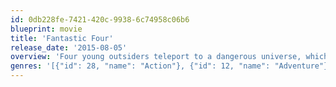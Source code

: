 ```yaml
---
id: 0db228fe-7421-420c-9938-6c74958c06b6
blueprint: movie
title: 'Fantastic Four'
release_date: '2015-08-05'
overview: 'Four young outsiders teleport to a dangerous universe, which alters their physical form in shocking ways. Their lives irrevocably upended, the team must learn to harness their daunting new abilities and work together to save Earth from a former friend turned enemy.'
genres: '[{"id": 28, "name": "Action"}, {"id": 12, "name": "Adventure"}, {"id": 878, "name": "Science Fiction"}]'
---
```

